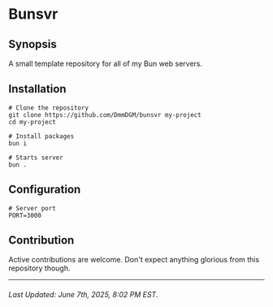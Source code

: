 # Bunsvr

## Synopsis

A small template repository for all of my Bun web servers.

## Installation

```
# Clone the repository
git clone https://github.com/DmmDGM/bunsvr my-project
cd my-project

# Install packages
bun i

# Starts server
bun .
```

## Configuration

```.env
# Server port
PORT=3000
```

## Contribution

Active contributions are welcome. Don't expect anything glorious from this repository though.

---

###### Last Updated: June 7th, 2025, 8:02 PM EST.
